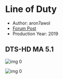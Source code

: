 # Line of Duty

* Author: aron7awol
* [Forum Post](https://www.avsforum.com/threads/bass-eq-for-filtered-movies.2995212/post-59115238)
* Production Year: 2019

## DTS-HD MA 5.1

![img 0](https://i.imgur.com/wYQd4WM.jpg)

![img 0](https://i.imgur.com/fjcvneF.png)

